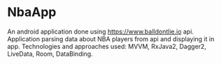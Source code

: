 # NbaApp

An android application done using https://www.balldontlie.io api. Application parsing data about NBA players from api and displaying it in app. Technologies and approaches used: MVVM, RxJava2, Dagger2, LiveData, Room, DataBinding.
